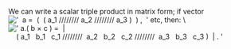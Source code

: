 We can write a scalar triple product in matrix form; if vector
!['  a =  (  ( a\_1 //////// a\_2 //////// a\_3 )  ) ,  '](../dictionary/equation_images/1963.2..png)
etc, then: \\
![' a.( b × c ) =  |    ( a\_1   b\_1   c\_1 ////////  a\_2   b\_2   c\_2 ////////  a\_3   b\_3   c\_3 )  | . '](../dictionary/equation_images/1963.1..png)
